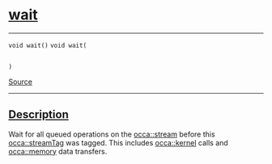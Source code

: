 
<h1 id="wait">
 <a href="#/api/streamTag/wait" class="anchor">
   <span>wait</span>
  </a>
</h1>

<div class="signature">

<hr>

  <div class="definition-container">
    <div class="definition">
      <code class="desktop-only"><span class="token keyword">void</span> wait()</code>
      <code class="mobile-only"><span class="token keyword">void</span> wait(
    
)</code>
      <div class="flex-spacing"></div>
      <a href="https://github.com/libocca/occa/blob/6d155d0c/include/occa/core/streamTag.hpp#L87" target="_blank">Source</a>
    </div>
    
  </div>

  <hr>
</div>


<h2 id="description">
 <a href="#/api/streamTag/wait?id=description" class="anchor">
   <span>Description</span>
  </a>
</h2>

Wait for all queued operations on the [occa::stream](/api/stream/) before this [occa::streamTag](/api/streamTag/) was tagged.
This includes [occa::kernel](/api/kernel/) calls and [occa::memory](/api/memory/) data transfers.
